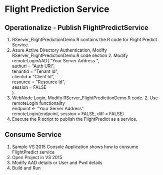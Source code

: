 Flight Prediction Service
=========================

## Operationalize - Publish FlightPredictService
1. RServer_FlightPredictionDemo.R contains the R code for Flight Predict Service.
1. Azure Active Directory Authentication, Modify RServer_FlightPredictionDemo.R code section
	2. Modify remoteLoginAAD(
    	      "Your Server Address ",<br />
	       authuri = "Auth URI",<br />
	       tenantid = "Tenant Id",<br />
	       clientid = "Client Id",<br />
	       resource = "Resource Id",<br />
	       session = FALSE<br />
	       )<br />
1. WebNode Login, Modify RServer_FlightPredictionDemo.R code.
	2. Use remoteLogin functionality  <br />
		endpoint <- "Your Server Address" <br />
		remoteLogin(endpoint, session = FALSE, diff = FALSE) <br />
1. Execute the R script to publish the FlightPredict as a service.

## Consume Service
1. Sample VS 2015 Console Application shows how to consume FlightPredict service
1. Open Project in VS 2015
1. Modify AAD details or User and Pwd details
1. Build and Run
